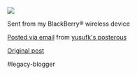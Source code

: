 <!--
date: '2010-01-28'
published: true
slug: 2010-01-what-are-you-doing-steve-part-ii
time_to_read: 5
title: What are you doing Steve? Part II
-->

![](http://posterous.com/getfile/files.posterous.com/yusufk/Zyj1DeCZlHEYaDFnJ6svrpme5TmnjUcqon3g2ahfqQHYIgviqGJoXmp8PsSS/windhoek_ipad.jpg)

Sent from my BlackBerry® wireless device

[Posted via email](http://posterous.com) from [yusufk's posterous](http://yusufk.posterous.com/what-are-you-doing-steve-part-ii)

[Original post](https://ysfk.blogspot.com/2010/01/what-are-you-doing-steve-part-ii.html)

#legacy-blogger 